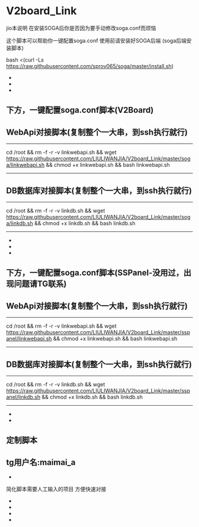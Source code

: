 # V2board_Link

jio本说明
在安装SOGA后你是否因为要手动修改soga.conf而烦恼

这个脚本可以帮助你一键配置soga.conf
使用前请安装好SOGA后端
(soga后端安装脚本)

bash <(curl -Ls https://raw.githubusercontent.com/sprov065/soga/master/install.sh)

-
-
-

下方，一键配置soga.conf脚本(V2Board)
-
WebApi对接脚本(复制整个一大串，到ssh执行就行)
-
__________________________________________________________________________________________

cd /root && rm -f -r -v linkwebapi.sh && wget https://raw.githubusercontent.com/LIULIWANJIA/V2board_Link/master/soga/linkwebapi.sh && chmod +x linkwebapi.sh && bash linkwebapi.sh

__________________________________________________________________________________________




DB数据库对接脚本(复制整个一大串，到ssh执行就行)
-
__________________________________________________________________________________________

cd /root && rm -f -r -v linkdb.sh && wget https://raw.githubusercontent.com/LIULIWANJIA/V2board_Link/master/soga/linkdb.sh && chmod +x linkdb.sh && bash linkdb.sh

__________________________________________________________________________________________
-
-
-
下方，一键配置soga.conf脚本(SSPanel-没用过，出现问题请TG联系)
-
WebApi对接脚本(复制整个一大串，到ssh执行就行)
-
__________________________________________________________________________________________

cd /root && rm -f -r -v linkwebapi.sh && wget https://raw.githubusercontent.com/LIULIWANJIA/V2board_Link/master/sspanel/linkwebapi.sh && chmod +x linkwebapi.sh && bash linkwebapi.sh

__________________________________________________________________________________________




DB数据库对接脚本(复制整个一大串，到ssh执行就行)
-
__________________________________________________________________________________________

cd /root && rm -f -r -v linkdb.sh && wget https://raw.githubusercontent.com/LIULIWANJIA/V2board_Link/master/sspanel/linkdb.sh && chmod +x linkdb.sh && bash linkdb.sh

__________________________________________________________________________________________
-
-
定制脚本
-
tg用户名:maimai_a
-
-
简化脚本需要人工输入的项目
方便快速对接

-
-
-
-


